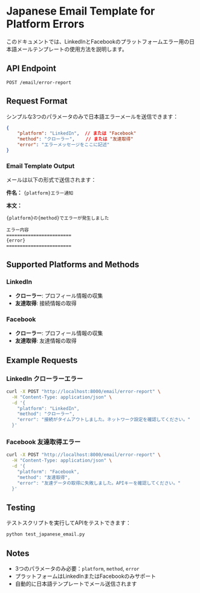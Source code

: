 # Japanese Email Template for Platform Errors

このドキュメントでは、LinkedInとFacebookのプラットフォームエラー用の日本語メールテンプレートの使用方法を説明します。

## API Endpoint

```
POST /email/error-report
```

## Request Format

シンプルな3つのパラメータのみで日本語エラーメールを送信できます：

```json
{
    "platform": "LinkedIn",  // または "Facebook"
    "method": "クローラー",    // または "友達取得"
    "error": "エラーメッセージをここに記述"
}
```

### Email Template Output

メールは以下の形式で送信されます：

**件名：** `{platform}エラー通知`

**本文：**
```
{platform}の{method}でエラーが発生しました

エラー内容
========================
{error}
========================
```

## Supported Platforms and Methods

### LinkedIn
- **クローラー**: プロフィール情報の収集
- **友達取得**: 接続情報の取得

### Facebook  
- **クローラー**: プロフィール情報の収集
- **友達取得**: 友達情報の取得

## Example Requests

### LinkedIn クローラーエラー
```bash
curl -X POST "http://localhost:8000/email/error-report" \
  -H "Content-Type: application/json" \
  -d '{
    "platform": "LinkedIn",
    "method": "クローラー",
    "error": "接続がタイムアウトしました。ネットワーク設定を確認してください。"
  }'
```

### Facebook 友達取得エラー
```bash
curl -X POST "http://localhost:8000/email/error-report" \
  -H "Content-Type: application/json" \
  -d '{
    "platform": "Facebook",
    "method": "友達取得", 
    "error": "友達データの取得に失敗しました。APIキーを確認してください。"
  }'
```

## Testing

テストスクリプトを実行してAPIをテストできます：

```bash
python test_japanese_email.py
```

## Notes

- 3つのパラメータのみ必要：`platform`, `method`, `error`
- プラットフォームはLinkedInまたはFacebookのみサポート
- 自動的に日本語テンプレートでメール送信されます